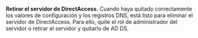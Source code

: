 **Retirar el servidor de DirectAccess.** Cuando haya quitado correctamente los valores de configuración y los registros DNS, está listo para eliminar el servidor de DirectAccess. Para ello, quite el rol de administrador del servidor o retirar el servidor y quitarlo de AD DS.